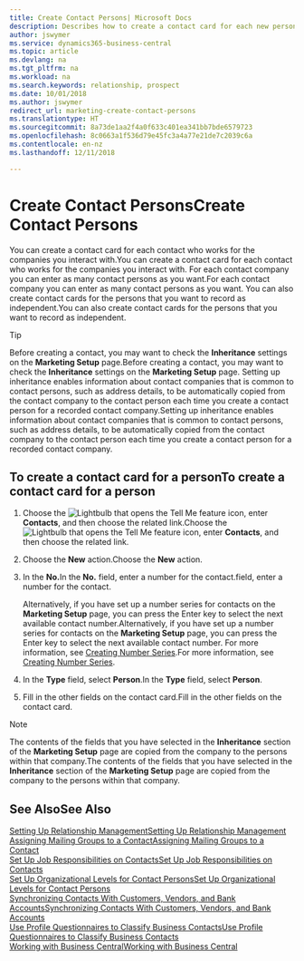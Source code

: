 ```yaml
---
title: Create Contact Persons| Microsoft Docs
description: Describes how to create a contact card for each new person or prospect you interact with or have a business relationship with.
author: jswymer
ms.service: dynamics365-business-central
ms.topic: article
ms.devlang: na
ms.tgt_pltfrm: na
ms.workload: na
ms.search.keywords: relationship, prospect
ms.date: 10/01/2018
ms.author: jswymer
redirect_url: marketing-create-contact-persons
ms.translationtype: HT
ms.sourcegitcommit: 8a73de1aa2f4a0f633c401ea341bb7bde6579723
ms.openlocfilehash: 8c0663a1f536d79e45fc3a4a77e21de7c2039c6a
ms.contentlocale: en-nz
ms.lasthandoff: 12/11/2018

---
```

# <a name="create-contact-persons"></a><span data-ttu-id="67acb-103">Create Contact Persons</span><span class="sxs-lookup"><span data-stu-id="67acb-103">Create Contact Persons</span></span>
<span data-ttu-id="67acb-104">You can create a contact card for each contact who works for the companies you interact with.</span><span class="sxs-lookup"><span data-stu-id="67acb-104">You can create a contact card for each contact who works for the companies you interact with.</span></span> <span data-ttu-id="67acb-105">For each contact company you can enter as many contact persons as you want.</span><span class="sxs-lookup"><span data-stu-id="67acb-105">For each contact company you can enter as many contact persons as you want.</span></span> <span data-ttu-id="67acb-106">You can also create contact cards for the persons that you want to record as independent.</span><span class="sxs-lookup"><span data-stu-id="67acb-106">You can also create contact cards for the persons that you want to record as independent.</span></span>

> [!TIP]  
>   <span data-ttu-id="67acb-107">Before creating a contact, you may want to check the **Inheritance** settings on the **Marketing Setup** page.</span><span class="sxs-lookup"><span data-stu-id="67acb-107">Before creating a contact, you may want to check the **Inheritance** settings on the **Marketing Setup** page.</span></span> <span data-ttu-id="67acb-108">Setting up inheritance enables information about contact companies that is common to contact persons, such as address details, to be automatically copied from the contact company to the contact person each time you create a contact person for a recorded contact company.</span><span class="sxs-lookup"><span data-stu-id="67acb-108">Setting up inheritance enables information about contact companies that is common to contact persons, such as address details, to be automatically copied from the contact company to the contact person each time you create a contact person for a recorded contact company.</span></span>

## <a name="to-create-a-contact-card-for-a-person"></a><span data-ttu-id="67acb-109">To create a contact card for a person</span><span class="sxs-lookup"><span data-stu-id="67acb-109">To create a contact card for a person</span></span>
1. <span data-ttu-id="67acb-110">Choose the ![Lightbulb that opens the Tell Me feature](media/ui-search/search_small.png "Tell me what you want to do") icon, enter **Contacts**, and then choose the related link.</span><span class="sxs-lookup"><span data-stu-id="67acb-110">Choose the ![Lightbulb that opens the Tell Me feature](media/ui-search/search_small.png "Tell me what you want to do") icon, enter **Contacts**, and then choose the related link.</span></span>
2. <span data-ttu-id="67acb-111">Choose the **New** action.</span><span class="sxs-lookup"><span data-stu-id="67acb-111">Choose the **New** action.</span></span>
3. <span data-ttu-id="67acb-112">In the **No.**</span><span class="sxs-lookup"><span data-stu-id="67acb-112">In the **No.**</span></span> <span data-ttu-id="67acb-113">field, enter a number for the contact.</span><span class="sxs-lookup"><span data-stu-id="67acb-113">field, enter a number for the contact.</span></span>

    <span data-ttu-id="67acb-114">Alternatively, if you have set up a number series for contacts on the **Marketing Setup** page, you can press the Enter key to select the next available contact number.</span><span class="sxs-lookup"><span data-stu-id="67acb-114">Alternatively, if you have set up a number series for contacts on the **Marketing Setup** page, you can press the Enter key to select the next available contact number.</span></span> <span data-ttu-id="67acb-115">For more information, see [Creating Number Series](ui-create-number-series.md).</span><span class="sxs-lookup"><span data-stu-id="67acb-115">For more information, see [Creating Number Series](ui-create-number-series.md).</span></span>
4. <span data-ttu-id="67acb-116">In the **Type** field, select **Person**.</span><span class="sxs-lookup"><span data-stu-id="67acb-116">In the **Type** field, select **Person**.</span></span>
5. <span data-ttu-id="67acb-117">Fill in the other fields on the contact card.</span><span class="sxs-lookup"><span data-stu-id="67acb-117">Fill in the other fields on the contact card.</span></span>

> [!NOTE]  
>   <span data-ttu-id="67acb-118">The contents of the fields that you have selected in the **Inheritance** section of the **Marketing Setup** page are copied from the company to the persons within that company.</span><span class="sxs-lookup"><span data-stu-id="67acb-118">The contents of the fields that you have selected in the **Inheritance** section of the **Marketing Setup** page are copied from the company to the persons within that company.</span></span>

## <a name="see-also"></a><span data-ttu-id="67acb-119">See Also</span><span class="sxs-lookup"><span data-stu-id="67acb-119">See Also</span></span>
[<span data-ttu-id="67acb-120">Setting Up Relationship Management</span><span class="sxs-lookup"><span data-stu-id="67acb-120">Setting Up Relationship Management</span></span>](marketing-setup-marketing.md)  
[<span data-ttu-id="67acb-121">Assigning Mailing Groups to a Contact</span><span class="sxs-lookup"><span data-stu-id="67acb-121">Assigning Mailing Groups to a Contact</span></span>](marketing-mailing-groups.md#AssignMailGroupContact)  
[<span data-ttu-id="67acb-122">Set Up Job Responsibilities on Contacts</span><span class="sxs-lookup"><span data-stu-id="67acb-122">Set Up Job Responsibilities on Contacts</span></span>](marketing-job-responsibilities.md)  
[<span data-ttu-id="67acb-123">Set Up Organizational Levels for Contact Persons</span><span class="sxs-lookup"><span data-stu-id="67acb-123">Set Up Organizational Levels for Contact Persons</span></span>](marketing-organizational-levels.md)  
[<span data-ttu-id="67acb-124">Synchronizing Contacts With Customers, Vendors, and Bank Accounts</span><span class="sxs-lookup"><span data-stu-id="67acb-124">Synchronizing Contacts With Customers, Vendors, and Bank Accounts</span></span>](marketing-synchronize-contacts-customers-vendors-bank-accounts.md)  
[<span data-ttu-id="67acb-125">Use Profile Questionnaires to Classify Business Contacts</span><span class="sxs-lookup"><span data-stu-id="67acb-125">Use Profile Questionnaires to Classify Business Contacts</span></span>](marketing-create-contact-profile-questionnaire.md)  
[<span data-ttu-id="67acb-126">Working with Business Central</span><span class="sxs-lookup"><span data-stu-id="67acb-126">Working with Business Central</span></span>](ui-work-product.md)  


